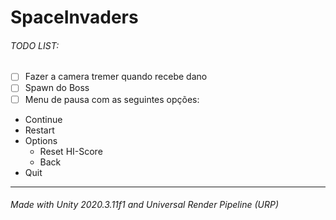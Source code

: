 # SpaceInvaders

###### TODO LIST:
 - [ ] Fazer a camera tremer quando recebe dano
 - [ ] Spawn do Boss
 - [ ] Menu de pausa com as seguintes opções:
 - Continue
 - Restart
 - Options
   - Reset HI-Score
   - Back
 - Quit

---

###### Made with Unity 2020.3.11f1 and Universal Render Pipeline (URP)
